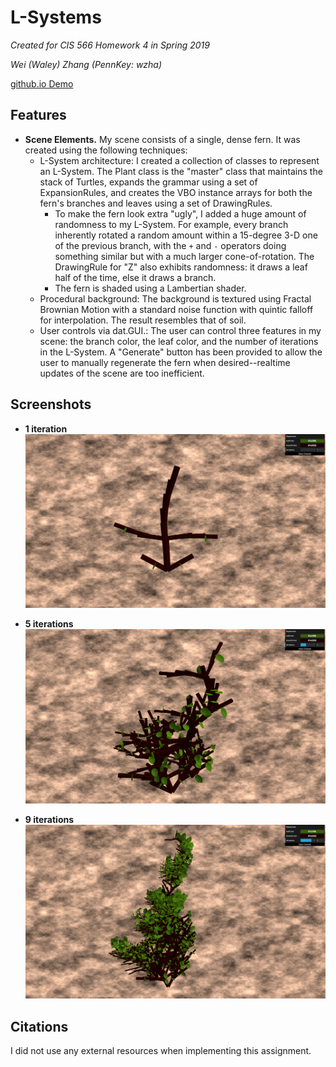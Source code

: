 # L-Systems
_Created for CIS 566 Homework 4 in Spring 2019_

_Wei (Waley) Zhang (PennKey: wzha)_

[github.io Demo](https://greedyai.github.io/l-systems/)

## Features
- __Scene Elements.__ My scene consists of a single, dense fern. It was created using the following techniques:
  - L-System architecture: I created a collection of classes to represent an L-System. The Plant class is the "master" class that maintains the stack of Turtles, expands the grammar using a set of ExpansionRules, and creates the VBO instance arrays for both the fern's branches and leaves using a set of DrawingRules.
    - To make the fern look extra "ugly", I added a huge amount of randomness to my L-System. For example, every branch inherently rotated a random amount within a 15-degree 3-D one of the previous branch, with the `+` and `-` operators doing something similar but with a much larger cone-of-rotation. The DrawingRule for "Z" also exhibits randomness: it draws a leaf half of the time, else it draws a branch.
    - The fern is shaded using a Lambertian shader.
  - Procedural background: The background is textured using Fractal Brownian Motion with a standard noise function with quintic falloff for interpolation. The result resembles that of soil.
  - User controls via dat.GUI.: The user can control three features in my scene: the branch color, the leaf color, and the number of iterations in the L-System. A "Generate" button has been provided to allow the user to manually regenerate the fern when desired--realtime updates of the scene are too inefficient.

## Screenshots
- __1 iteration__
![](img/1_iter.PNG)

- __5 iterations__
![](img/5_iter.PNG)

- __9 iterations__
![](img/9_iter.PNG)

## Citations
I did not use any external resources when implementing this assignment.
